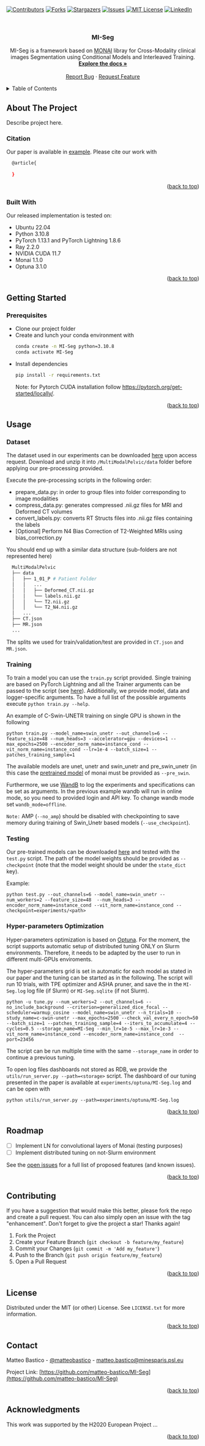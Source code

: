 <div id="top"></div>
<!--
*** Thanks for checking out the Best-README-Template. If you have a suggestion
*** that would make this better, please fork the repo and create a pull request
*** or simply open an issue with the tag "enhancement".
*** Don't forget to give the project a star!
*** Thanks again! Now go create something AMAZING! :D
-->




[![Contributors][contributors-shield]][contributors-url]
[![Forks][forks-shield]][forks-url]
[![Stargazers][stars-shield]][stars-url]
[![Issues][issues-shield]][issues-url]
[![MIT License][license-shield]][license-url]
[![LinkedIn][linkedin-shield]][linkedin-url]



<!-- PROJECT LOGO -->
<br />
<div align="center">
<!--
  <a href="https://github.com/matteo-bastico/MI-Seg">
    <img src="images/logo.png" alt="Logo" width="80" height="80">
  </a>-->

<h3 align="center">MI-Seg</h3>

  <p align="center">
    MI-Seg is a framework based on <a href="https://github.com/Project-MONAI/MONAI">MONAI</a> libray for Cross-Modality 
clinical images Segmentation using Conditional Models and Interleaved Training.  
    <br />
    <a href="https://github.com/matteo-bastico/MI-Seg"><strong>Explore the docs »</strong></a>
    <br />
    <br />
    <!--
    <a href="https://github.com/matteo-bastico/MI-Seg">View Demo</a>
    · -->
    <a href="https://github.com/matteo-bastico/MI-Seg/issues">Report Bug</a>
    ·
    <a href="https://github.com/matteo-bastico/MI-Seg/issues">Request Feature</a>
  </p>
</div>

<!-- TABLE OF CONTENTS -->
<details>
  <summary>Table of Contents</summary>
  <ol>
    <li>
      <a href="#about-the-project">About The Project</a>
      <ul>
        <li><a href="#citation">Citation</a></li>
        <li><a href="#built-with">Built With</a></li>
      </ul>
    </li>
    <li>
      <a href="#getting-started">Getting Started</a>
      <ul>
        <li><a href="#prerequisites">Prerequisites</a></li>
        <li><a href="#installation">Installation</a></li>
      </ul>
    </li>
    <li><a href="#usage">Usage</a>
      <ul>
        <li><a href="#dataset">Dataset</a></li>
        <li><a href="#training">Training</a></li>
        <li><a href="#testing">Testing</a></li>
      </ul>
    </li>
    <li><a href="#roadmap">Roadmap</a></li>
    <li><a href="#contributing">Contributing</a></li>
    <li><a href="#license">License</a></li>
    <li><a href="#contact">Contact</a></li>
    <li><a href="#acknowledgments">Acknowledgments</a></li>
  </ol>
</details>

<!-- ABOUT THE PROJECT -->
## About The Project
Describe project here.
<!--
<p align="center">
    <img height=300px src="images/architecture.png">
</p>
-->
### Citation

Our paper is available in [example](https://www.example.com). Please cite our work with
```sh
  @article{
    
  }
  ```

<p align="right">(<a href="#top">back to top</a>)</p>

### Built With
Our released implementation is tested on:
* Ubuntu 22.04
* Python 3.10.8
* PyTorch 1.13.1 and PyTorch Lightning 1.8.6
* Ray 2.2.0
* NVIDIA CUDA 11.7
* Monai 1.1.0
* Optuna 3.1.0

<p align="right">(<a href="#top">back to top</a>)</p>



<!-- GETTING STARTED -->
## Getting Started

### Prerequisites

* Clone our project folder
* Create and lunch your conda environment with
  ```sh
  conda create -n MI-Seg python=3.10.8
  conda activate MI-Seg
  ```
<!--### Installation-->
* Install dependencies
    ```sh
  pip install -r requirements.txt
  ```
  Note: for Pytorch CUDA installation follow https://pytorch.org/get-started/locally/.
  
<p align="right">(<a href="#top">back to top</a>)</p>



<!-- USAGE EXAMPLES -->
## Usage

### Dataset
The dataset used in our experiments can be downloaded [here](https://zenodo.org/record/583096#.Y8fNVOzMKV4) upon access request.
Download  and unzip it into `/MultiModalPelvic/data` folder before applying our pre-processing provided.

Execute the pre-processing scripts in the following order:
<ul>
<li> prepare_data.py: in order to group files into folder corresponding to image modalities</li>
<li> compress_data.py: generates compressed .nii.gz files for MRI and Deformed CT volumes</li>
<li> convert_labels.py: converts RT Structs files into .nii.gz files containing the labels</li>
<li> [Optional] Perform N4 Bias Correction of T2-Weighted MRIs using bias_correction.py</li>
</ul> 

You should end up with a similar data structure (sub-folders are not represented here)
```sh
  MultiModalPelvic
  ├── data	
  │   ├── 1_01_P # Patient Folder
  │   │   ...
  │   │   ├── Deformed_CT.nii.gz
  │   │   └── labels.nii.gz
  │   │   └── T2.nii.gz
  │   │   └── T2_N4.nii.gz
  │   ...
  ├── CT.json
  ├── MR.json
  ...
  ```

The splits we used for train/validation/test are provided in `CT.json` and `MR.json`.
### Training
To train a model you can use the `train.py` script provided. Single training are based on PyTorch Lightning and 
all the Trainer arguments can be passed to the script 
(see [here](https://pytorch-lightning.readthedocs.io/en/stable/common/trainer.html)). Additionally, we provide model, 
data and logger-specific arguments. To have a full list of the possible arguments execute `python train.py --help`.

An example of C-Swin-UNETR training on single GPU is shown in the following
```
python train.py --model_name=swin_unetr --out_channels=6 --feature_size=48 --num_heads=3 --accelerator=gpu --devices=1 --max_epochs=2500 --encoder_norm_name=instance_cond --vit_norm_name=instance_cond --lr=1e-4 --batch_size=1 --patches_training_sample=1
``` 

The available models are unet, unetr and swin_unetr and pre_swin_unetr (in this case the [pretrained model](https://github.com/Project-MONAI/MONAI-extra-test-data/releases/download/0.8.1/model_swinvit.pt) of monai
must be provided as `--pre_swin`. 

Furthermore, we use [WandB](https://wandb.ai/site) to log the experiments and specifications can be set as arguments. 
In the previous example wandb will run in online mode, so you need to provided login and API key. To change wandb mode set 
`wandb_mode=offline`.

`Note:` AMP (`--no_amp`) should be disabled with checkpointing to save memory during training of Swin_Unetr based models (`--use_checkpoint`).

### Testing 
Our pre-trained models can be downloaded [here](drive) and tested with the `test.py` script. The path of the model weights 
should be provided as `--checkpoint` (note that the model weight should be under the `state_dict` key). 

Example:

```
python test.py --out_channels=6 --model_name=swin_unetr --num_workers=2 --feature_size=48  --num_heads=3 --encoder_norm_name=instance_cond --vit_norm_name=instance_cond --checkpoint=experiments/<path>
```

### Hyper-parameters Optimization

Hyper-parameters optimization is based on [Optuna](https://optuna.org/). For the moment, the script supports automatic setup of distributed 
tuning ONLY on Slurm environments. Therefore, it needs to be adapted by the user to run in different multi-GPUs enviroments.

The hyper-parameters grid is set in automatic for each model as stated in our paper and the tuning can be started as in the following. 
The script will run 10 trials, with TPE optimizer and ASHA pruner, and save the in the `MI-Seg.log` log file (if Slurm) or `MI-Seg.sqlite` (if not Slurm).

```
python -u tune.py --num_workers=2 --out_channels=6 --no_include_background --criterion=generalized_dice_focal --scheduler=warmup_cosine --model_name=swin_unetr --n_trials=10 --study_name=c-swin-unetr --max_epochs=2500 --check_val_every_n_epoch=50 --batch_size=1 --patches_training_sample=4 --iters_to_accumulate=4 --cycles=0.5 --storage_name=MI-Seg --min_lr=1e-5 --max_lr=1e-3 --vit_norm_name=instance_cond --encoder_norm_name=instance_cond  --port=23456
```

The script can be run multiple time with the same `--storage_name` in order to continue a previous tuning.

To open log files dashboards not stored as RDB, we provide the `utils/run_server.py --path=<storage>` script.
The dashboard of our tuning presented in the paper is available at `experiments/optuna/MI-Seg.log` and can be open with

```
python utils/run_server.py --path=experiments/optuna/MI-Seg.log
```

<p align="right">(<a href="#top">back to top</a>)</p>



<!-- ROADMAP -->
## Roadmap

- [ ] Implement LN for convolutional layers of Monai (testing purposes)
- [ ] Implement distributed tuning on not-Slurm environment
<!--
- [ ] Feature 2
- [ ] Feature 3
    - [ ] Nested Feature-->

See the [open issues](https://github.com/matteo-bastico/MI-Seg/issues) for a full list of proposed features (and known issues).

<p align="right">(<a href="#top">back to top</a>)</p>



<!-- CONTRIBUTING -->
## Contributing

If you have a suggestion that would make this better, please fork the repo and create a pull request. You can also simply open an issue with the tag "enhancement".
Don't forget to give the project a star! Thanks again!

1. Fork the Project
2. Create your Feature Branch (`git checkout -b feature/my_feature`)
3. Commit your Changes (`git commit -m 'Add my_feature'`)
4. Push to the Branch (`git push origin feature/my_feature`)
5. Open a Pull Request

<p align="right">(<a href="#top">back to top</a>)</p>



<!-- LICENSE -->
## License

Distributed under the MIT (or other) License. See `LICENSE.txt` for more information.

<p align="right">(<a href="#top">back to top</a>)</p>



<!-- CONTACT -->
## Contact

Matteo Bastico - [@matteobastico](https://twitter.com/matteobastico) - matteo.bastico@minesparis.psl.eu

Project Link: [https://github.com/matteo-bastico/MI-Seg](https://github.com/matteo-bastico/MI-Seg)

<p align="right">(<a href="#top">back to top</a>)</p>



<!-- ACKNOWLEDGMENTS -->
## Acknowledgments

This  work  was  supported  by  the  H2020  European  Project ...

<p align="right">(<a href="#top">back to top</a>)</p>


<!-- MARKDOWN LINKS & IMAGES -->
<!-- https://www.markdownguide.org/basic-syntax/#reference-style-links -->
[contributors-shield]: https://img.shields.io/github/contributors/matteo-bastico/MI-Seg.svg?style=for-the-badge
[contributors-url]: https://github.com/matteo-bastico/MI-Seg/graphs/contributors
[forks-shield]: https://img.shields.io/github/forks/matteo-bastico/MI-Seg.svg?style=for-the-badge
[forks-url]: https://github.com/matteo-bastico/MI-Seg/network/members
[stars-shield]: https://img.shields.io/github/stars/matteo-bastico/MI-Seg.svg?style=for-the-badge
[stars-url]: https://github.com/matteo-bastico/MI-Seg/stargazers
[issues-shield]: https://img.shields.io/github/issues/matteo-bastico/MI-Seg.svg?style=for-the-badge
[issues-url]: https://github.com/matteo-bastico/MI-Seg/issues
[license-shield]: https://img.shields.io/github/license/matteo-bastico/MI-Seg.svg?style=for-the-badge
[license-url]: https://github.com/matteo-bastico/MI-Seg/blob/master/LICENSE.txt
[linkedin-shield]: https://img.shields.io/badge/-LinkedIn-black.svg?style=for-the-badge&logo=linkedin&colorB=555
[linkedin-url]: https://www.linkedin.com/in/matteo-bastico/
